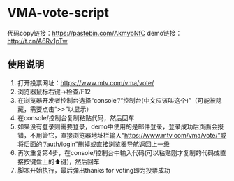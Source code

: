 # VMA-vote-script
代码copy链接：https://pastebin.com/AkmybNfC
demo链接：http://t.cn/A6Rv1pTw
## 使用说明
1. 打开投票网址：https://www.mtv.com/vma/vote/
2. 浏览器鼠标右键->检查/F12
3. 在浏览器开发者控制台选择“console”/“控制台(中文应该叫这个)”（可能被隐藏，需要点击“>>”以显示）
4. 在console/控制台复制粘贴代码，然后回车
5. 如果没有登录则需要登录，demo中使用的是邮件登录，登录成功后页面会报错，不用管它，直接浏览器地址栏输入“https://www.mtv.com/vma/vote/”或将后面的“/auth/login”删掉或直接浏览器导航返回上一级
6. 再次重复第4步，在console/控制台中输入代码(可以粘贴刚才复制的代码或直接按键盘上的⬆️键)，然后回车
7. 脚本开始执行，最后弹出thanks for voting即为投票成功

